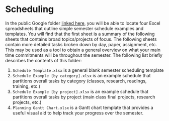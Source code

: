 # Scheduling
In the public Google folder [linked here](https://drive.google.com/drive/folders/1zN13E5CDj5RYKj94fh7nGU_OZu3nm_wB?usp=sharing), you will be able to locate four Excel spreadsheets that outline simple semester schedule examples and templates. You will find that the first sheet is a summary of the following sheets that contains broad topics/projects of focus. The following sheets contain more detailed tasks broken down by day, paper, assignment, etc. This may be used as a tool to obtain a general overview on what your main time commitments will be throughout the semester. The following list briefly describes the contents of this folder:

1. `Schedule Template.xlsx` is a general blank semester scheduling template
2. `Schedule Example [by category].xlsx` is an example schedule that partitions overall tasks by category (classes, research, readings, training, etc.)
3. `Schedule Example [by project].xlsx` is an example schedule that partitions overall tasks by project (main class final projects, research projects, etc.)
4. `Planning Gantt Chart.xlsx` is a Gantt chart template that provides a useful visual aid to help track your progress over the semester.

